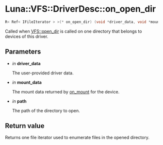 # Luna::VFS::DriverDesc::on_open_dir

```c++
R< Ref< IFileIterator > >(* on_open_dir) (void *driver_data, void *mount_data, const Path &path)
```

Called when [VFS::open_dir](group___v_f_s_1ga5552736c4484f71fa908c6cb461df3ea.md) is called on one directory that belongs to devices of this driver. 



## Parameters
* *in* **driver_data**

    The user-provided driver data. 

* *in* **mount_data**

    The mount data returned by [on_mount](struct_luna_1_1_v_f_s_1_1_driver_desc_1aedcf8a88cd3f67ab0e5aa16d430baf64.md) for the device. 

* *in* **path**

    The path of the directory to open. 

## Return value
Returns one file iterator used to enumerate files in the opened directory. 

